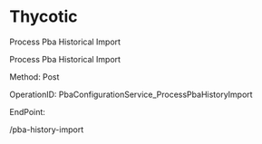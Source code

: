 #     Thycotic


Process Pba Historical Import

Process Pba Historical Import

Method: Post

OperationID: PbaConfigurationService_ProcessPbaHistoryImport

EndPoint:

/pba-history-import
